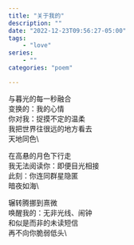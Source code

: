 ```yaml
---
title: "关于我的"
description: ""
date: "2022-12-23T09:56:27-05:00"
tags: 
    - "love"
series: 
    - ""
categories: "poem"

---
```

与暮光的每一秒融合\
变换的：我的心情\
你对我：捉摸不定的温柔\
我把世界往很远的地方看去\
天地同色\

在高悬的月色下行走\
我无法阅读你：即便目光相接\
此刻：你连同群星隐匿\
暗夜如海\

辗转腾挪到熹微\
唤醒我的：无非光线、闹钟\
和似是而非的未读短信\
再不向你脆弱低头\
